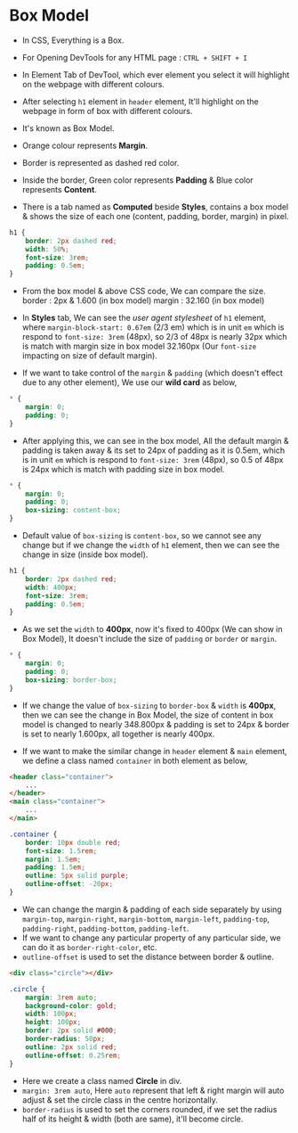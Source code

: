 # Box Model

- In CSS, Everything is a Box.
- For Opening DevTools for any HTML page : `CTRL + SHIFT + I`
- In Element Tab of DevTool, which ever element you select it will highlight on the webpage with different colours.

- After selecting `h1` element in `header` element, It'll highlight on the webpage in form of box with different colours.
- It's known as Box Model.

- Orange colour represents **Margin**.
- Border is represented as dashed red color.
- Inside the border, Green color represents **Padding** & Blue color represents **Content**.

- There is a tab named as **Computed** beside **Styles**, contains a box model & shows the size of each one (content, padding, border, margin) in pixel.

```css
h1 {
    border: 2px dashed red;
    width: 50%;
    font-size: 3rem;
    padding: 0.5em;
}
```

- From the box model & above CSS code, We can compare the size.
    border : 2px & 1.600 (in box model)
    margin : 32.160 (in box model)

- In **Styles** tab, We can see the *user agent stylesheet* of `h1` element, where `margin-block-start: 0.67em` (2/3 em) which is in unit `em` which is respond to `font-size: 3rem` (48px), so 2/3 of 48px is nearly 32px which is match with margin size in box model 32.160px (Our `font-size` impacting on size of default margin).

- If we want to take control of the `margin` & `padding` (which doesn't effect due to any other element), We use our **wild card** as below,

```css
* {
    margin: 0;
    padding: 0;
}
```

- After applying this, we can see in the box model, All the default margin & padding is taken away & its set to 24px of padding as it is 0.5em, which is in unit `em` which is respond to `font-size: 3rem` (48px), so 0.5 of 48px is 24px which is match with padding size in box model.

```css
* {
    margin: 0;
    padding: 0;
    box-sizing: content-box;
}
```

- Default value of `box-sizing` is `content-box`, so we cannot see any change but if we change the `width` of `h1` element, then we can see the change in size (inside box model).

```css
h1 {
    border: 2px dashed red;
    width: 400px;
    font-size: 3rem;
    padding: 0.5em;
}
```

- As we set the `width` to **400px**, now it's fixed to 400px (We can show in Box Model), It doesn't include the size of `padding` or `border` or `margin`.

```css
* {
    margin: 0;
    padding: 0;
    box-sizing: border-box;
}
```

- If we change the value of `box-sizing` to `border-box` & `width` is **400px**, then we can see the change in Box Model, the size of content in box model is changed to nearly 348.800px & padding is set to 24px & border is set to nearly 1.600px, all together is nearly 400px.

- If we want to make the similar change in `header` element & `main` element, we define a class named `container` in both element as below,

```html
<header class="container">
    ...
</header>
<main class="container">
    ...
</main>
```

```css
.container {
    border: 10px double red;
    font-size: 1.5rem;
    margin: 1.5em;
    padding: 1.5em;
    outline: 5px solid purple;
    outline-offset: -20px;
}
```

- We can change the margin & padding of each side separately by using `margin-top`, `margin-right`, `margin-bottom`, `margin-left`, `padding-top`, `padding-right`, `padding-bottom`, `padding-left`.
- If we want to change any particular property of any particular side, we can do it as `border-right-color`, etc.
- `outline-offset` is used to set the distance between border & outline.

```html
<div class="circle"></div>
```

```css
.circle {
    margin: 3rem auto;
    background-color: gold;
    width: 100px;
    height: 100px;
    border: 2px solid #000;
    border-radius: 50px;
    outline: 2px solid red;
    outline-offset: 0.25rem;
}
```

- Here we create a class named **Circle** in div.
- `margin: 3rem auto`, Here `auto` represent that left & right margin will auto adjust & set the circle class in the centre horizontally.
- `border-radius` is used to set the corners rounded, if we set the radius half of its height & width (both are same), it'll become circle.